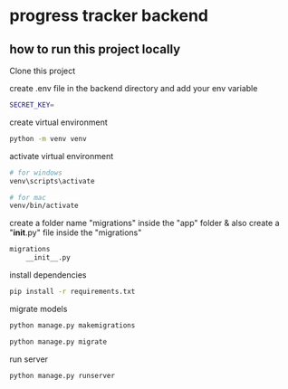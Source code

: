 # progress tracker backend



## how to run this project locally
Clone this project

create .env file in the backend directory and add your env variable
```bash
SECRET_KEY=
```

create virtual environment
```bash
python -m venv venv
```

activate virtual environment 
```bash
# for windows 
venv\scripts\activate

# for mac 
venv/bin/activate
```

create a folder name "migrations" inside the "app" folder & also create a "__init__.py" file inside the "migrations" 
```bash
migrations
    __init__.py
```


install dependencies
```bash
pip install -r requirements.txt
```

migrate models
```bash
python manage.py makemigrations

python manage.py migrate
```


run server
```bash
python manage.py runserver
```